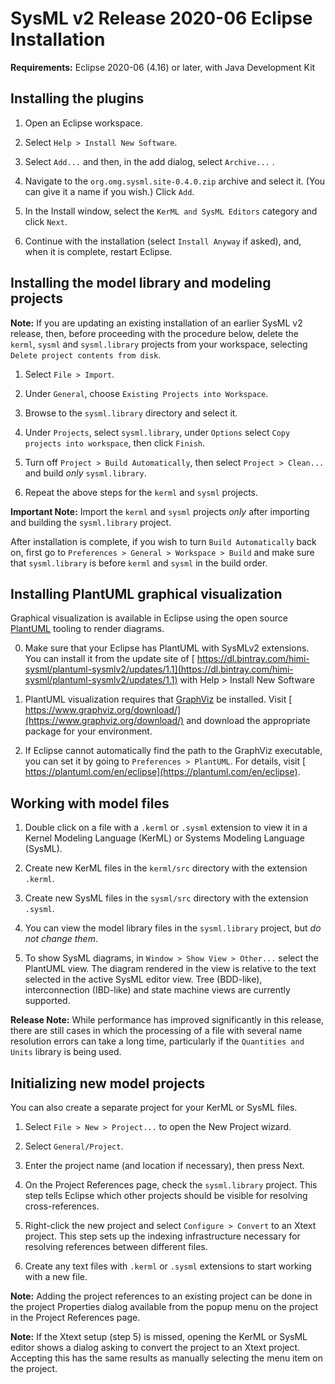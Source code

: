 # SysML v2 Release 2020-06 Eclipse Installation

**Requirements:** Eclipse 2020-06 (4.16) or later, with Java Development Kit

## Installing the plugins

1. Open an Eclipse workspace.

2. Select `Help > Install New Software`.

3. Select `Add...` and then, in the add dialog, select `Archive...` .

4. Navigate to the `org.omg.sysml.site-0.4.0.zip` archive and select it. (You can give it a name if you wish.) Click `Add`.

5. In the Install window, select the `KerML and SysML Editors` category and click `Next`.

6. Continue with the installation (select `Install Anyway` if asked), and, when it is complete, restart Eclipse.

## Installing the model library and modeling projects

**Note:** If you are updating an existing installation of an earlier SysML v2 release, then, before proceeding with the procedure
below, delete the `kerml`, `sysml` and `sysml.library` projects from your workspace, selecting `Delete project contents from disk`.

1. Select `File > Import`.

2. Under `General`, choose `Existing Projects into Workspace`.

3. Browse to the `sysml.library` directory and select it.

4. Under `Projects`, select `sysml.library`, under `Options` select `Copy projects into workspace`, then click `Finish`.

5. Turn off `Project > Build Automatically`, then select `Project > Clean...` and build *only* `sysml.library`.

6. Repeat the above steps for the `kerml` and `sysml` projects.

**Important Note:** Import the `kerml` and `sysml` projects *only* after importing and building the `sysml.library` project.

After installation is complete, if you wish to turn `Build Automatically` back on, first go to `Preferences > General > Workspace > Build`
and make sure that `sysml.library` is before `kerml` and `sysml` in the build order.

## Installing PlantUML graphical visualization

Graphical visualization is available in Eclipse using the open source [PlantUML](https://plantuml.com) tooling to render diagrams.

0. Make sure that your Eclipse has PlantUML with SysMLv2 extensions.  You can install it from the update site of [ https://dl.bintray.com/himi-sysml/plantuml-sysmlv2/updates/1.1](https://dl.bintray.com/himi-sysml/plantuml-sysmlv2/updates/1.1) with Help > Install New Software

1. PlantUML visualization requires that [GraphViz](https://www.graphviz.org) be installed. Visit [ https://www.graphviz.org/download/](https://www.graphviz.org/download/) 
and download the appropriate package for your environment.

2. If Eclipse cannot automatically find the path to the GraphViz executable, you can set it by going to `Preferences > PlantUML`. 
For details, visit [ https://plantuml.com/en/eclipse](https://plantuml.com/en/eclipse).

## Working with model files

1. Double click on a file with a `.kerml` or `.sysml` extension to view it in a Kernel Modeling Language (KerML) or Systems Modeling Language (SysML).
 
2. Create new KerML files in the `kerml/src` directory with the extension `.kerml`.

2. Create new SysML files in the `sysml/src` directory with the extension `.sysml`.

3. You can view the model library files in the `sysml.library` project, but *do not change them*.
   
4. To show SysML diagrams, in `Window > Show View > Other...` select the PlantUML view. The diagram rendered in the view is relative to the text selected 
in the active SysML editor view. Tree (BDD-like), interconnection (IBD-like) and state machine views are currently supported.

**Release Note:** While performance has improved significantly in this release, there are still cases in which the processing of a file with 
several name resolution errors can take a long time, particularly if the `Quantities and Units` library is being used.

## Initializing new model projects

You can also create a separate project for your KerML or SysML files.

1. Select `File > New > Project...` to open the New Project wizard.

2. Select `General/Project`.

3. Enter the project name (and location if necessary), then press Next.

4. On the Project References page, check the `sysml.library` project. This step tells Eclipse which other projects should be visible for resolving cross-references.

5. Right-click the new project and select `Configure > Convert` to an Xtext project. This step sets up the indexing infrastructure necessary for resolving references between different files.

6. Create any text files with `.kerml` or `.sysml` extensions to start working with a new file.  

**Note:** Adding the project references to an existing project can be done in the project Properties dialog available from the popup menu on the project in the Project References page.

**Note:** If the Xtext setup (step 5) is missed, opening the KerML or SysML editor shows a dialog asking to convert the project to an Xtext project. 
Accepting this has the same results as manually selecting the menu item on the project. 